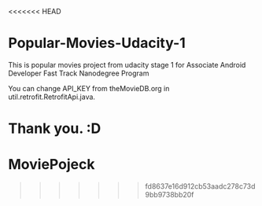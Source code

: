 <<<<<<< HEAD
# Popular-Movies-Udacity-1
This is popular movies project from udacity stage 1 for Associate Android Developer Fast Track Nanodegree Program

You can change API_KEY from theMovieDB.org in util.retrofit.RetrofitApi.java.

Thank you. :D
=======
# MoviePojeck
>>>>>>> fd8637e16d912cb53aadc278c73d9bb9738bb20f

